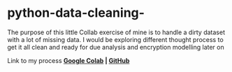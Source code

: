# python-data-cleaning-
The purpose of this little Collab exercise of mine is to handle a dirty dataset with a lot of missing data. I would be exploring different thought process to get it all clean and ready for due analysis and encryption modelling later on

Link to my process
**[Google Colab](https://colab.research.google.com/drive/1Wtsp13a_IZuK1C-il7sGzFYHSqeB3DNP) | [GitHub](https://github.com/Artpaschal)**
